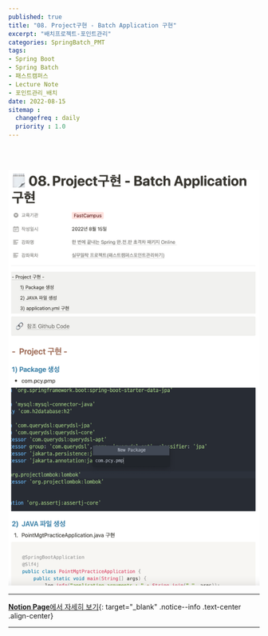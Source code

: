 ```yaml
---
published: true
title: "08. Project구현 - Batch Application 구현"
excerpt: "배치프로젝트-포인트관리"
categories: SpringBatch_PMT
tags: 
- Spring Boot
- Spring Batch
- 패스트캠퍼스 
- Lecture Note
- 포인트관리_배치
date: 2022-08-15
sitemap :
  changefreq : daily
  priority : 1.0
---
```

<br/>
<br/>

![2022-08-15-003](/assets/springBatch_pmt/2022-08-15-004.png)
  
---
[**Notion Page**에서 자세히 보기](https://pine-juice-8ba.notion.site/08-Project-Batch-Application-05006ea9f7e94d338ae87fcb15a64dc6){: target="_blank" .notice--info .text-center .align-center}

---

